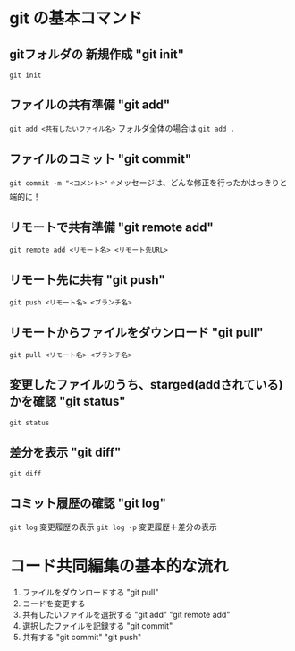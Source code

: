 # git の基本コマンド

## gitフォルダの 新規作成 "git init"
`git init`

## ファイルの共有準備 "git add"
`git add <共有したいファイル名>`
フォルダ全体の場合は
`git add .`

## ファイルのコミット "git commit"
`git commit -m "<コメント>"`
⭐️メッセージは、どんな修正を行ったかはっきりと端的に！

## リモートで共有準備 "git remote add"
`git remote add <リモート名> <リモート先URL>`

## リモート先に共有 "git push"
`git push <リモート名> <ブランチ名>`

## リモートからファイルをダウンロード "git pull"
`git pull <リモート名> <ブランチ名>`

## 変更したファイルのうち、starged(addされている)かを確認 "git status"
`git status`

## 差分を表示 "git diff"
`git diff`

## コミット履歴の確認 "git log"
`git log` 変更履歴の表示
`git log -p` 変更履歴＋差分の表示




# コード共同編集の基本的な流れ
1. ファイルをダウンロードする "git pull"
1. コードを変更する 
1. 共有したいファイルを選択する "git add" "git remote add"
1. 選択したファイルを記録する "git commit"
1. 共有する "git commit" "git push"
